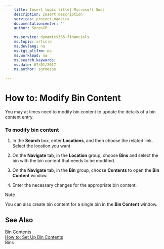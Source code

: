 ```yaml
---
    title: Insert topic title| Microsoft Docs
    description: Insert description
    services: project-madeira
    documentationcenter: ''
    author: SorenGP

    ms.service: dynamics365-financials
    ms.topic: article
    ms.devlang: na
    ms.tgt_pltfrm: na
    ms.workload: na
    ms.search.keywords:
    ms.date: 07/01/2017
    ms.author: sgroespe

---
```

# How to: Modify Bin Content
You may at times need to modify bin content to update the details of a bin content entry.  
  
### To modify bin content  
  
1.  In the **Search** box, enter **Locations**, and then choose the related link. Select the location you want.  
  
2.  On the **Navigate** tab, in the **Location** group, choose **Bins** and select the bin with the bin content that needs to be modified.  
  
3.  On the **Navigate** tab, in the **Bin** group, choose **Contents** to open the **Bin Content** window.  
  
4.  Enter the necessary changes for the appropriate bin content.  
  
> [!NOTE]  
>  You can also create bin content for a single bin in the **Bin Content** window.  
  
## See Also  
 Bin Contents   
 [How to: Set Up Bin Contents](../how-to-set-up-bin-contents.md)   
 Bins
